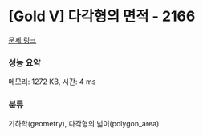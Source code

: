 # [Gold V] 다각형의 면적 - 2166 

[문제 링크](https://www.acmicpc.net/problem/2166) 

### 성능 요약

메모리: 1272 KB, 시간: 4 ms

### 분류

기하학(geometry), 다각형의 넓이(polygon_area)

